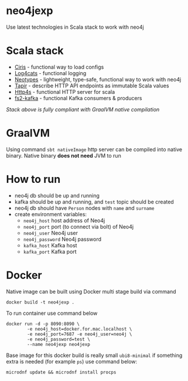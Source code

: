 # neo4jexp
Use latest technologies in Scala stack to work with neo4j

# Scala stack
- [Ciris](https://cir.is/docs/quick-example) - functional way to load configs
- [Log4cats](https://github.com/typelevel/log4cats) - functional logging
- [Neotypes](https://neotypes.github.io/neotypes/) - lightweight, type-safe, functional way to work with neo4j
- [Tapir](https://tapir.softwaremill.com/en/latest/server/http4s.html) - describe HTTP API endpoints as immutable Scala values
- [Http4s](https://http4s.org/) - functional HTTP server for scala
- [fs2-kafka](https://fd4s.github.io/fs2-kafka/docs/consumers) - functional Kafka consumers & producers

_Stack above is fully compliant with GraalVM native compilation_

# GraalVM
Using command `sbt nativeImage` http server can be compiled into native binary. Native binary **does not need** JVM to run

# How to run
- neo4j db should be up and running
- kafka should be up and running, and `test` topic should be created
- neo4j db should have `Person` nodes with `name` and `surname`
- create environment variables:
    - `neo4j_host` host address of Neo4j
    - `neo4j_port` port (to connect via bolt) of Neo4j
    - `neo4j_user` Neo4j user
    - `neo4j_password` Neo4j password
    - `kafka_host` Kafka host
    - `kafka_port` Kafka port

# Docker
Native image can be built using Docker multi stage build via command
```
docker build -t neo4jexp .
```
To run container use command below
```
docker run -d -p 8090:8090 \
        -e neo4j_host=docker.for.mac.localhost \
        -e neo4j_port=7687 -e neo4j_user=neo4j \
        -e neo4j_password=test \
        --name neo4jexp neo4jexp
```

Base image for this docker build is really small `ubi8-minimal` if something extra is needed (for example `ps`) use command below:
```
microdnf update && microdnf install procps
```



